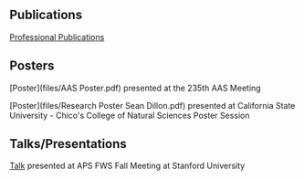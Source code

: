 ## Publications 

[Professional Publications](https://orcid.org/0000-0003-2983-5717)

## Posters

[Poster](files/AAS Poster.pdf) presented at the 235th AAS Meeting

[Poster](files/Research Poster Sean Dillon.pdf) presented at California State University - Chico's College of Natural Sciences Poster Session

## Talks/Presentations

[Talk](files/SeanDillon-talk.pptx) presented at APS FWS Fall Meeting at Stanford University

